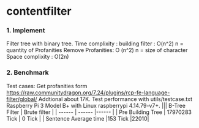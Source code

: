 # contentfilter
### 1. Implement
Filter tree with binary tree.
Time complixity :
building filter : O(n^2) n = quantity of Profanities
Remove Profanities: O (n^2) n = size of character
Space complixity :
O(2n) 
### 2. Benchmark
Test cases:
Get profanities form https://raw.communitydragon.org/7.24/plugins/rcp-fe-language-filter/global/
Addtional about 17K.
Test performance with utils/testcase.txt  
Raspberry Pi 3 Model B+ with Linux raspberrypi 4.14.79-v7+.
||| B-Tree Filter | Brute filter |
| ------ | ------ |------ |
| Pre Building Tree | 17970283 Tick  | 0 Tick |
| Sentence Average time |153 Tick |22010|

